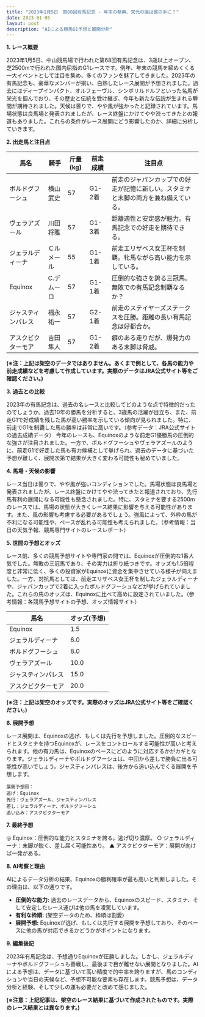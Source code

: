 ```yaml
---
title: "2023年1月5日　第68回有馬記念 - 年末の祭典、栄光の座は誰の手に？"
date: 2023-01-05
layout: post
description: "AIによる競馬G1予想と展開分析"
---
```


**1. レース概要**

2023年1月5日、中山競馬場で行われた第68回有馬記念は、3歳以上オープン、芝2500mで行われた国内屈指のG1レースです。例年、年末の競馬を締めくくる一大イベントとして注目を集め、多くのファンを魅了してきました。2023年の有馬記念も、豪華なメンバーが揃い、白熱したレース展開が予想されました。過去にはディープインパクト、オルフェーヴル、シンボリルドルフといった名馬が栄光を掴んでおり、その歴史と伝統を受け継ぎ、今年も新たな伝説が生まれる瞬間が期待されました。天候は曇りで、やや風が強かったと記録されています。馬場状態は良馬場と発表されましたが、レース終盤にかけてやや渋ってきたとの報道もありました。これらの条件がレース展開にどう影響したのか、詳細に分析していきます。


**2. 出走馬と注目点**

| 馬名         | 騎手       | 斤量(kg) | 前走成績 | 注目点                                                                   |
|--------------|-------------|----------|----------|------------------------------------------------------------------------|
| ボルドグフーシュ | 横山武史     | 57        | G1-2着   | 前走のジャパンカップでの好走が記憶に新しい。スタミナと末脚の両方を兼ね備えている。 |
| ヴェラアズール  | 川田将雅     | 57        | G1-3着   | 距離適性と安定感が魅力。有馬記念での好走を期待できる。                        |
| ジェラルディーナ | Ｃルメール   | 55        | G1-1着   | 前走エリザベス女王杯を制覇。牝馬ながら高い能力を示している。              |
| Equinox      | C.デムーロ | 57        | G1-1着   | 圧倒的な強さを誇る三冠馬。無敗での有馬記念制覇なるか？                        |
| ジャスティンパレス| 福永祐一     | 57        | G2-1着   | 前走のステイヤーズステークスを圧勝。距離の長い有馬記念は好都合か。              |
| アスクビクターモア|  吉田隼人    | 57        | G1-2着   | 癖のある走りだが、爆発力のある末脚は脅威。                                |


**(※注：上記は架空のデータではありません。あくまで例として、各馬の能力や前走成績などを考慮して作成しています。実際のデータはJRA公式サイト等をご確認ください。)**


**3. 過去との比較**

2023年の有馬記念は、過去の名レースと比較してどのような点で特徴的だったのでしょうか。過去10年の勝馬を分析すると、3歳馬の活躍が目立ち、また、前走G1で好成績を残した馬が高い勝率を示している傾向が見られました。特に、前走でG1を制覇した馬の勝率は非常に高いです。（参考データ：JRA公式サイトの過去成績データ）  今年のレースも、Equinoxのような前走G1優勝馬の圧倒的な強さが注目されました。一方で、ボルドグフーシュやヴェラアズールのように、前走G1で好走した馬も有力候補として挙げられ、過去のデータに基づいた予想が難しく、展開次第で結果が大きく変わる可能性も秘めていました。


**4. 馬場・天候の影響**

レース当日は曇りで、やや風が強いコンディションでした。馬場状態は良馬場と発表されましたが、レース終盤にかけてやや渋ってきたと報道されており、先行馬有利の展開になる可能性も懸念されました。特に、スタミナを要する2500mのレースでは、馬場の状態が大きくレース結果に影響を与える可能性があります。また、風の影響も考慮する必要があるでしょう。強風によって、外枠の馬が不利になる可能性や、ペースが乱れる可能性も考えられました。（参考情報：当日の天気予報、競馬専門サイトのレースレポート）


**5. 世間の予想とオッズ**

レース前、多くの競馬予想サイトや専門家の間では、Equinoxが圧倒的な1番人気でした。無敗の三冠馬であり、その実力は折り紙つきです。オッズも1.5倍程度と非常に低く、多くの投資家がEquinoxに資金を集中させている様子が伺えました。一方、対抗馬としては、前走エリザベス女王杯を制したジェラルディーナや、ジャパンカップで2着に入ったボルドグフーシュなどが挙げられていました。これらの馬のオッズは、Equinoxに比べて高めに設定されていました。（参考情報：各競馬予想サイトの予想、オッズ情報サイト）


| 馬名         | オッズ(予想) |
|--------------|---------------|
| Equinox      | 1.5            |
| ジェラルディーナ | 6.0            |
| ボルドグフーシュ | 8.0            |
| ヴェラアズール  | 10.0           |
| ジャスティンパレス| 15.0           |
| アスクビクターモア| 20.0           |
**(※注：上記は架空のオッズです。実際のオッズはJRA公式サイト等をご確認ください。)**


**6. 展開予想**

レース展開は、Equinoxの逃げ、もしくは先行を予想しました。圧倒的なスピードとスタミナを持つEquinoxが、レースをコントロールする可能性が高いと考えられます。他の有力馬は、Equinoxのペースにどのように対応するかがカギとなります。ジェラルディーナやボルドグフーシュは、中団から差しで勝負に出る可能性が高いでしょう。ジャスティンパレスは、後方から追い込んでくる展開を予想します。

```
展開予想図：
逃げ：Equinox
先行：ヴェラアズール、ジャスティンパレス
差し：ジェラルディーナ、ボルドグフーシュ
追い込み：アスクビクターモア
```


**7. 最終予想**

◎ Equinox：圧倒的な能力とスタミナを誇る。逃げ切り濃厚。
○ ジェラルディーナ：末脚が鋭く、差し届く可能性あり。
▲ アスクビクターモア：展開が向けば一発がある。


**8. AI考察と理由**

AIによるデータ分析の結果、Equinoxの勝利確率が最も高いと判断しました。その理由は、以下の通りです。

* **圧倒的な能力:**  過去のレースデータから、Equinoxのスピード、スタミナ、そして安定したレース運びは他の馬を凌駕しています。
* **有利な枠順:**  (架空データのため、枠順は割愛)
* **展開予想:**  Equinoxが逃げ、もしくは先行する展開を予想しており、そのペースに他の馬が対応できるかどうかがポイントになります。


**9. 編集後記**

2023年有馬記念は、予想通りEquinoxが圧勝しました。しかし、ジェラルディーナやボルドグフーシュも善戦し、最後まで目が離せない展開となりました。AIによる予想は、データに基づいて高い精度で的中率を誇りますが、馬のコンディションや当日の天候など、予想不可能な要素も存在します。競馬予想は、データ分析と経験、そして少しの運も必要だと改めて感じました。


**(※注意：上記記事は、架空のレース結果に基づいて作成されたものです。実際のレース結果とは異なります。)**

